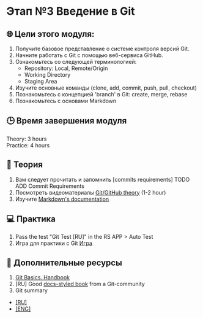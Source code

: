 # Этап №3 Введение в Git

## 🌐  Цели этого модуля:

1. Получите базовое представление о системе контроля версий Git.
2. Начните работать с Git с помощью веб-сервиса GitHub.
3. Ознакомьтесь со следующей терминологией:
   - Repository: Local, Remote/Origin
   - Working Directory
   - Staging Area
4. Изучите основные команды (clone, add, commit, push, pull, checkout)
5. Познакомьтесь с концепцией 'branch' в Git: create, merge, rebase
6. Познакомьтесь с основами Markdown

## 🕒 Время завершения модуля

Theory: 3 hours  
Practice: 4 hours

## 📖 Теория

1. Вам следует прочитать и запомнить [commits requirements] TODO ADD Commit Requirements 
2. Посмотреть видеоматериалы [Git/GitHub theory](https://www.youtube.com/watch?v=zZBiln_2FhM) (1-2 hour) 
3. Изучите [Markdown's documentation](https://guides.github.com/features/mastering-markdown/)

## 💻  Практика

1. Pass the test "Git Test [RU]" in the RS APP > Auto Test
2. Игра для практики с Git [Игра](https://learngitbranching.js.org)

## 📘 Дополнительные ресурсы

1. [Git Basics. Handbook](https://git-scm.com/book/en/v2/Getting-Started-About-Version-Control)
2. [RU] Good [docs-styled book](https://uleming.github.io/gitbook/index.html) from a Git-community
3.  Git summary
   - [[RU]](https://www.evernote.com/shard/s368/client/snv?noteGuid=b1359883-2b9e-419a-b9de-dd959fc05f05&noteKey=97c0f19486d851b3&sn=https%3A%2F%2Fwww.evernote.com%2Fshard%2Fs368%2Fsh%2Fb1359883-2b9e-419a-b9de-dd959fc05f05%2F97c0f19486d851b3&title=Git)
   - [[ENG]](https://cs.fyi/guide/git-cheatsheet)